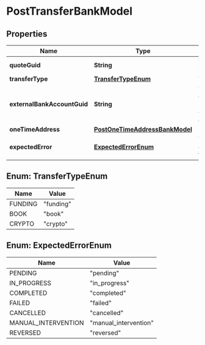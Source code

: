 

# PostTransferBankModel


## Properties

| Name | Type | Description | Notes |
|------------ | ------------- | ------------- | -------------|
|**quoteGuid** | **String** | The associated quote&#39;s identifier. |  |
|**transferType** | [**TransferTypeEnum**](#TransferTypeEnum) | The type of transfer. |  |
|**externalBankAccountGuid** | **String** | The customer&#39;s &#39;plaid&#39; or &#39;plaid_processor_token&#39; external bank account&#39;s identifier. |  [optional] |
|**oneTimeAddress** | [**PostOneTimeAddressBankModel**](PostOneTimeAddressBankModel.md) |  |  [optional] |
|**expectedError** | [**ExpectedErrorEnum**](#ExpectedErrorEnum) | The optional expected error to simulate transfer failure. |  [optional] |



## Enum: TransferTypeEnum

| Name | Value |
|---- | -----|
| FUNDING | &quot;funding&quot; |
| BOOK | &quot;book&quot; |
| CRYPTO | &quot;crypto&quot; |



## Enum: ExpectedErrorEnum

| Name | Value |
|---- | -----|
| PENDING | &quot;pending&quot; |
| IN_PROGRESS | &quot;in_progress&quot; |
| COMPLETED | &quot;completed&quot; |
| FAILED | &quot;failed&quot; |
| CANCELLED | &quot;cancelled&quot; |
| MANUAL_INTERVENTION | &quot;manual_intervention&quot; |
| REVERSED | &quot;reversed&quot; |



